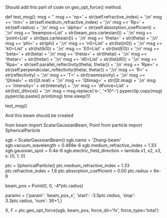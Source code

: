 Should add this part of code on geo_opt_force() method.

def test_msg():
    msg = ''
    msg += 'np=' + str(self.refractive_index) + ';\n'
    msg += 'nm=' + str(self.medium_refractive_index) + ';\n'
    msg += 'Rp=' + str(self.radius) + ';\n'
    msg += 'alpha=' + str(self.absorption_coefficient) + ';\n'
    msg += 'beampos=List' + str(beam_pos.cartesian()) + ';\n'
    msg += 'point=List' + str(bps.cartesian()) + ';\n'
    msg += 'theta=' + str(theta) + ';\n'
    msg += 'phi=' + str(phi) + ';\n'
    msg += 'n0=List' + str(list(n0)) + ';\n'
    msg += 'k0=List' + str(list(k0)) + ';\n'
    msg += 'E0=List' + str(list(E0)) + ';\n'
    msg += 'beta=' + str(beta) + ';\n'
    msg += 'thetai=' + str(thetai) + ';\n'
    msg += 'thetar=' + str(thetar)  + ';\n'
    msg += 'd0=List' + str(list(d0)) + ';\n'
    msg += 'Rpa=' + str(self.parallel_reflectivity(thetai, thetar)) + ';\n'
    msg += 'Rpe=' + str(self.perpendicular_reflectivity(thetai, thetar)) + ';\n'
    msg += 'R=' + str(reflectivity) + ';\n'
    msg += 'T=' + str(trasmissivity) + ';\n'
    msg += 'Qtreal=' + str(Qt.real) + ';\n'
    msg += 'Qtimag=' + str(Qt.imag) + ';\n'
    msg += 'intensity=' + str(intensity) + ';\n'
    msg += 'dForce=List' + str(list(_dforce)) + ';\n'
    msg = msg.replace('e-', '*10^-')
    pyperclip.copy(msg)
    pyperclip.paste()
    print(msg)
    time.sleep(1)

test_msg()

And this beam should be created

from beam import ScalarGaussianBeam, Point
from particle import SphericalParticle

sgb = ScalarGaussianBeam()
sgb.name = 'Zhang-beam'
sgb.vacuum_wavelength = 0.488e-6
sgb.medium_refractive_index = 1.33
sgb.gaussian_spot = 0.4e-6
sgb.electric_field_direction = lambda x1, x2, x3, s: [0, 1, 0]

ptc = SphericalParticle()
ptc.medium_refractive_index = 1.33
ptc.refractive_index = 1.6
ptc.absorption_coefficient = 0.00
ptc.radius = 6e-6

beam_pos = Point(0, 0, -4*ptc.radius)

paramx = {'param': 'beam_pos_x',
          'start': -3.5*ptc.radius,
          'stop': 3.3*ptc.radius,
          'num': 36+1,}

X, F = ptc.geo_opt_force(sgb, beam_pos, force_dir='fx', force_type='total')

